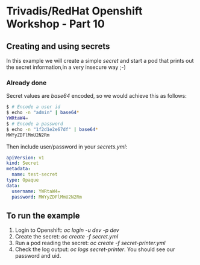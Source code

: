 # Trivadis/RedHat Openshift Workshop - Part 10

## Creating and using secrets

In this example we will create a simple *secret* and start a pod that prints out the secret information,in a very insecure way ;-)

### Already done

Secret values are *base64* encoded, so we would achieve this as follows:

```bash
$ # Encode a user id
$ echo -n "admin" | base64*
YWRtaW4=
$ # Encode a password
$ echo -n "1f2d1e2e67df" | base64*
MWYyZDFlMmU2N2Rm
```
Then include user/password in your *secrets.yml*:

```yaml
apiVersion: v1
kind: Secret
metadata:
  name: test-secret
type: Opaque
data:
  username: YWRtaW4=
  password: MWYyZDFlMmU2N2Rm
```

## To run the example

1. Login to Openshift: *oc login -u dev -p dev*
2. Create the secret: *oc create -f secret.yml*
3. Run a pod reading the secret: *oc create -f secret-printer.yml*
4. Check the log output: *oc logs secret-printer*. You should see our password and uid.


